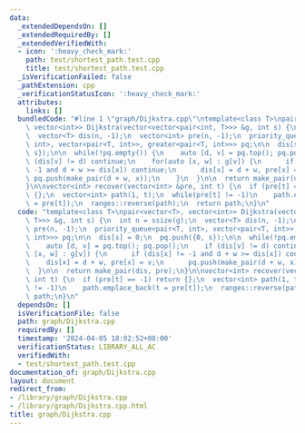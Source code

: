 ```yaml
---
data:
  _extendedDependsOn: []
  _extendedRequiredBy: []
  _extendedVerifiedWith:
  - icon: ':heavy_check_mark:'
    path: test/shortest_path.test.cpp
    title: test/shortest_path.test.cpp
  _isVerificationFailed: false
  _pathExtension: cpp
  _verificationStatusIcon: ':heavy_check_mark:'
  attributes:
    links: []
  bundledCode: "#line 1 \"graph/Dijkstra.cpp\"\ntemplate<class T>\npair<vector<T>,\
    \ vector<int>> Dijkstra(vector<vector<pair<int, T>>> &g, int s) {\n  int n = ssize(g);\n\
    \  vector<T> dis(n, -1);\n  vector<int> pre(n, -1);\n  priority_queue<pair<T,\
    \ int>, vector<pair<T, int>>, greater<pair<T, int>>> pq;\n\n  dis[s] = 0;\n  pq.push({0,\
    \ s});\n\n  while(!pq.empty()) {\n    auto [d, v] = pq.top(); pq.pop();\n    if\
    \ (dis[v] != d) continue;\n    for(auto [x, w] : g[v]) {\n      if (dis[x] !=\
    \ -1 and d + w >= dis[x]) continue;\n      dis[x] = d + w, pre[x] = v;\n     \
    \ pq.push(make_pair(d + w, x));\n    }\n  }\n\n  return make_pair(dis, pre);\n\
    }\n\nvector<int> recover(vector<int> &pre, int t) {\n  if (pre[t] == -1) return\
    \ {};\n  vector<int> path(1, t);\n  while(pre[t] != -1)\n    path.emplace_back(t\
    \ = pre[t]);\n  ranges::reverse(path);\n  return path;\n}\n"
  code: "template<class T>\npair<vector<T>, vector<int>> Dijkstra(vector<vector<pair<int,\
    \ T>>> &g, int s) {\n  int n = ssize(g);\n  vector<T> dis(n, -1);\n  vector<int>\
    \ pre(n, -1);\n  priority_queue<pair<T, int>, vector<pair<T, int>>, greater<pair<T,\
    \ int>>> pq;\n\n  dis[s] = 0;\n  pq.push({0, s});\n\n  while(!pq.empty()) {\n\
    \    auto [d, v] = pq.top(); pq.pop();\n    if (dis[v] != d) continue;\n    for(auto\
    \ [x, w] : g[v]) {\n      if (dis[x] != -1 and d + w >= dis[x]) continue;\n  \
    \    dis[x] = d + w, pre[x] = v;\n      pq.push(make_pair(d + w, x));\n    }\n\
    \  }\n\n  return make_pair(dis, pre);\n}\n\nvector<int> recover(vector<int> &pre,\
    \ int t) {\n  if (pre[t] == -1) return {};\n  vector<int> path(1, t);\n  while(pre[t]\
    \ != -1)\n    path.emplace_back(t = pre[t]);\n  ranges::reverse(path);\n  return\
    \ path;\n}\n"
  dependsOn: []
  isVerificationFile: false
  path: graph/Dijkstra.cpp
  requiredBy: []
  timestamp: '2024-04-05 18:02:52+08:00'
  verificationStatus: LIBRARY_ALL_AC
  verifiedWith:
  - test/shortest_path.test.cpp
documentation_of: graph/Dijkstra.cpp
layout: document
redirect_from:
- /library/graph/Dijkstra.cpp
- /library/graph/Dijkstra.cpp.html
title: graph/Dijkstra.cpp
---
```

